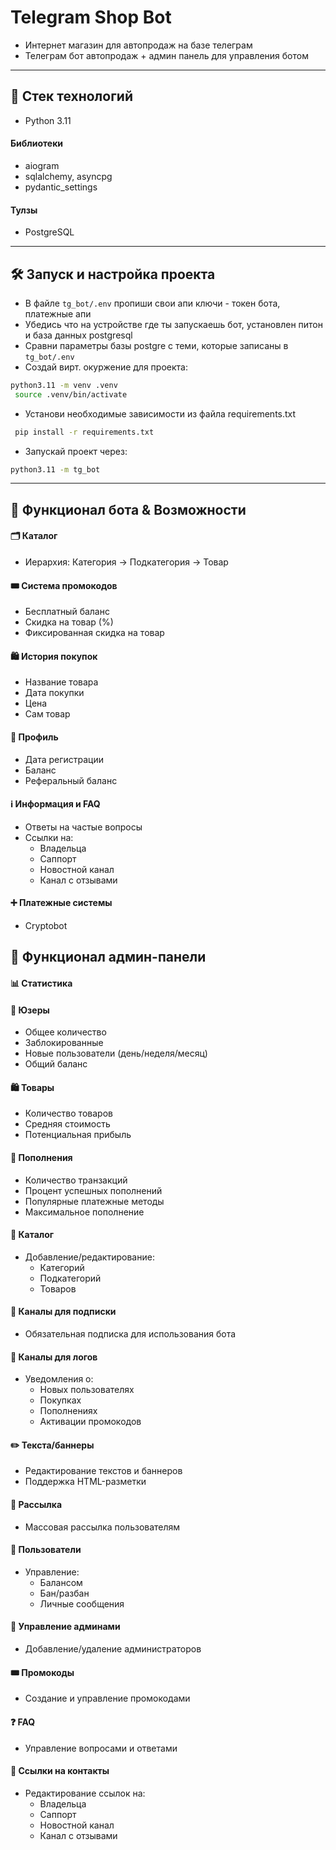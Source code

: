 # Telegram Shop Bot

- Интернет магазин для автопродаж на базе телеграм
- Телеграм бот автопродаж + админ панель для управления ботом

---

## 🧰 Стек технологий
- Python 3.11

#### Библиотеки
- aiogram
- sqlalchemy, asyncpg
- pydantic_settings

#### Тулзы

- PostgreSQL

---

## 🛠 Запуск и настройка проекта

- В файле `tg_bot/.env` пропиши свои апи ключи - токен бота, платежные апи
- Убедись что на устройстве где ты запускаешь бот, установлен питон и база данных postgresql
- Сравни параметры базы postgre с теми, которые записаны в `tg_bot/.env`
- Создай вирт. окуржение для проекта:
```bash
python3.11 -m venv .venv
 source .venv/bin/activate
```
- Установи необходимые зависимости из файла requirements.txt
```bash
 pip install -r requirements.txt
```
- Запускай проект через:
```bash
python3.11 -m tg_bot
```

---

## 🤖 **Функционал бота & Возможности**

#### 🗂 Каталог

- Иерархия: Категория → Подкатегория → Товар

#### 🎟 Система промокодов

- Бесплатный баланс
- Скидка на товар (%)
- Фиксированная скидка на товар

#### 🛍 История покупок

- Название товара
- Дата покупки
- Цена
- Сам товар

#### 🪪 Профиль

- Дата регистрации
- Баланс
- Реферальный баланс

#### ℹ️ Информация и FAQ

- Ответы на частые вопросы
- Ссылки на:
    - Владельца
    - Саппорт
    - Новостной канал
    - Канал с отзывами

#### ➕ Платежные системы

- Cryptobot

## 💠 **Функционал админ-панели**

#### 📊 Статистика

#### 🦣 Юзеры

- Общее количество
- Заблокированные
- Новые пользователи (день/неделя/месяц)
- Общий баланс

#### 🛍 Товары

- Количество товаров
- Средняя стоимость
- Потенциальная прибыль

#### 💎 Пополнения

- Количество транзакций
- Процент успешных пополнений
- Популярные платежные методы
- Максимальное пополнение

#### 🛒 Каталог

- Добавление/редактирование:
    - Категорий
    - Подкатегорий
    - Товаров

#### 📌 Каналы для подписки

- Обязательная подписка для использования бота

#### 📣 Каналы для логов

- Уведомления о:
    - Новых пользователях
    - Покупках
    - Пополнениях
    - Активации промокодов

#### ✏️ Текста/баннеры

- Редактирование текстов и баннеров
- Поддержка HTML-разметки

#### 💬 Рассылка

- Массовая рассылка пользователям

#### 👤 Пользователи

- Управление:
    - Балансом
    - Бан/разбан
    - Личные сообщения

#### 🔐 Управление админами

- Добавление/удаление администраторов

#### 🎟 Промокоды

- Создание и управление промокодами

#### ❓ FAQ

- Управление вопросами и ответами

#### 📇 Ссылки на контакты

- Редактирование ссылок на:
    - Владельца
    - Саппорт
    - Новостной канал
    - Канал с отзывами


